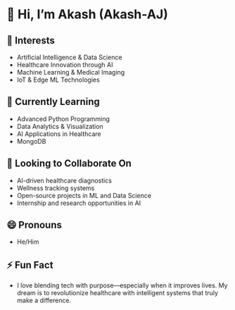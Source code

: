 # 👋 Hi, I’m Akash (Akash-AJ)

## 👀 Interests
- Artificial Intelligence & Data Science  
- Healthcare Innovation through AI  
- Machine Learning & Medical Imaging  
- IoT & Edge ML Technologies  

## 🌱 Currently Learning
- Advanced Python Programming  
- Data Analytics & Visualization  
- AI Applications in Healthcare  
- MongoDB  

## 💞️ Looking to Collaborate On
- AI-driven healthcare diagnostics  
- Wellness tracking systems  
- Open-source projects in ML and Data Science  
- Internship and research opportunities in AI  

## 😄 Pronouns
- He/Him  

## ⚡ Fun Fact
- I love blending tech with purpose—especially when it improves lives. My dream is to revolutionize healthcare with intelligent systems that truly make a difference.

<!---
Akash-777AJ/Akash-777AJ is a ✨ special ✨ repository because its `README.md` (this file) appears on your GitHub profile.
You can click the Preview link to take a look at your changes.
--->
